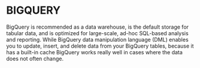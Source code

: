 # BIGQUERY 

BigQuery is recommended as a data warehouse, is the default storage for tabular data, and is optimized for large-scale, ad-hoc SQL-based analysis and reporting.
While BigQuery data manipulation language (DML) enables you to update, insert, and delete data from your BigQuery tables, because it has a built-in cache BigQuery works really well in cases where the data does not often change.